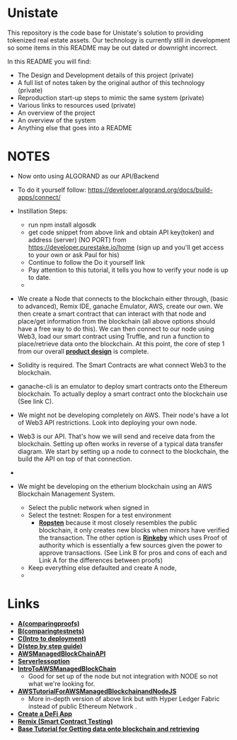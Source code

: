 # Unistate 

This repository is the code base for Unistate's solution to providing tokenized  real estate assets. Our technology is currently still in development so some items in this README may be out dated or downright incorrect. 

In this README you will find: 

- The Design and Development details of this project (private)
- A full list of notes taken by the original author of this technology (private)
-  Reproduction start-up steps to mimic the same system (private)
- Various links to resources used (private)
- An overview of the project
- An overview of the system
- Anything else that goes into a README 
# NOTES
- Now onto using ALGORAND as our API/Backend
- To do it yourself follow: https://developer.algorand.org/docs/build-apps/connect/
- Instillation Steps:
	- run npm install algosdk
	-  get code snippet from above link and obtain API key(token) and address (server) (NO PORT) from https://developer.purestake.io/home (sign up and you'll get access to your own or ask Paul for his)
	- Continue to follow the Do it yourself link
	- Pay attention to this tutorial, it tells you how to verify your node is up to date.
	- 


- We create a Node that connects to the blockchain either through, (basic to advanced), Remix IDE, ganache Emulator, AWS, create our own. We then create a smart contract that can interact with that node and place/get information from the blockchain (all above options should have a free way to do this). We can then connect to our node using Web3, load our smart contract using Truffle, and run a function to place/retrieve data onto the blockchain. At this point, the core of step 1 from our overall [**product design**](https://lucid.app/lucidchart/69bbb56d-b1e0-4373-be52-90b75fd1bcf1/edit?page=0_0#) is complete. 
- Solidity is required. The Smart Contracts are what connect Web3 to the blockchain. 
- ganache-cli is an emulator to deploy smart contracts onto the Ethereum blockchain. To actually deploy a smart contract onto the blockchain use (See link C). 
- We might not be developing completely on AWS. Their node's have a lot of Web3 API restrictions. Look into deploying your own node. 
- Web3 is our API. That's how we will send and receive data from the blockchain. Setting up often works in reverse of a typical data transfer diagram. We start by setting up a node to connect to the blockchain, the build the API on top of that connection. 
- 
- We might be developing on the etherium blockchain using an AWS Blockchain Management System. 
	- Select the public network when signed in
	- Select the testnet: Rospen for a test environment
		- [**Ropsten**](https://ropsten.etherscan.io/) because it most closely resembles the public blockchain, it only creates new blocks when minors have verified the transaction. The other option is [**Rinkeby**](https://rinkeby.etherscan.io/) which uses Proof of authority which is essentially a few sources given the power to approve transactions. (See Link B for pros and cons of each and Link A for the differences between proofs)
	- Keep everything else defaulted and create A node,
	- 

# Links
- [**A(comparingproofs)**](https://www.bissresearch.com/proof-of-stake-vs-proof-of-work-vs-proof-of-authority/)
- [**B(comparingtestnets)**](https://ethereum.stackexchange.com/questions/27048/comparison-of-the-different-testnets)
- [**C(Intro to deployment)**](https://ethereum.org/en/developers/docs/smart-contracts/deploying/)
- [**D(step by step guide)**](https://ethereum.org/en/developers/tutorials/deploying-your-first-smart-contract/)
- [**AWSManagedBlockChainAPI**](https://docs.aws.amazon.com/managed-blockchain/latest/ethereum-dev/ethereum-json-rpc.html)
- [**Serverlessoption**](https://aws.amazon.com/blogs/database/building-a-serverless-blockchain-application-with-amazon-managed-blockchain/)
- [**IntroToAWSManagedBlockChain**](https://www.youtube.com/watch?v=NgcTw9XTvfg&ab_channel=DJSTACKTRACE)
	- Good for set up of the node but not integration with NODE so not what we're looking for.
- [**AWSTutorialForAWSManagedBlockchainandNodeJS**](https://www.youtube.com/watch?v=1br20axMBxw&ab_channel=AWSOnlineTechTalks)
	- More in-depth version of above link but with Hyper Ledger Fabric instead of public Ethereum Network .
- [**Create a DeFi App**](https://www.youtube.com/watch?v=xWFba_9QYmc&ab_channel=DappUniversity)
- [**Remix (Smart Contract Testing)**](https://remix.ethereum.org/)
- [**Base Tutorial for Getting data onto blockchain and retrieving**](https://www.smashingmagazine.com/2021/01/nodejs-api-ethereum-blockchain/) 